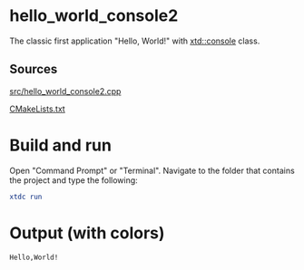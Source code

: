 # hello_world_console2

The classic first application "Hello, World!" with [xtd::console](https://codedocs.xyz/gammasoft71/xtd/classxtd_1_1console.html) class.

## Sources

[src/hello_world_console2.cpp](src/hello_world_console2.cpp)

[CMakeLists.txt](CMakeLists.txt)

# Build and run

Open "Command Prompt" or "Terminal". Navigate to the folder that contains the project and type the following:

```cmake
xtdc run
```

# Output (with colors)

```
Hello,World!
```

